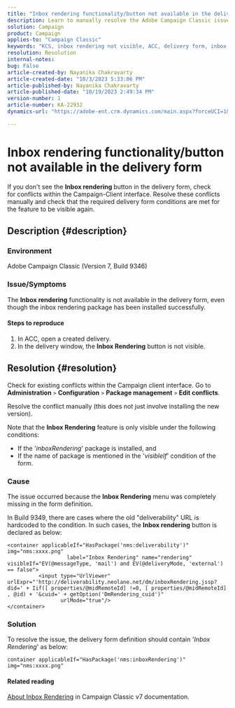 ```yaml
---
title: "Inbox rendering functionality/button not available in the delivery form"
description: Learn to manually resolve the Adobe Campaign Classic issue where the Inbox Rendering button is not visible in the delivery form. Check for conflicts.
solution: Campaign
product: Campaign
applies-to: "Campaign Classic"
keywords: "KCS, inbox rendering not visible, ACC, delivery form, inbox rendering"
resolution: Resolution
internal-notes: 
bug: False
article-created-by: Nayanika Chakravarty
article-created-date: "10/3/2023 5:33:06 PM"
article-published-by: Nayanika Chakravarty
article-published-date: "10/19/2023 2:49:34 PM"
version-number: 1
article-number: KA-22932
dynamics-url: "https://adobe-ent.crm.dynamics.com/main.aspx?forceUCI=1&pagetype=entityrecord&etn=knowledgearticle&id=3b69b0e4-1262-ee11-be6e-6045bd006b3d"

---
```

# Inbox rendering functionality/button not available in the delivery form


If you don't see the <b>Inbox rendering </b>button in the delivery form, check for conflicts within the Campaign-Client interface. Resolve these conflicts manually and check that the required delivery form conditions are met for the feature to be visible again.

## Description {#description}


### Environment

Adobe Campaign Classic (Version 7, Build 9346)

### Issue/Symptoms

The <b>Inbox rendering</b> functionality is not available in the delivery form, even though the inbox rendering package has been installed successfully.

#### Steps to reproduce

1. In ACC, open a created delivery.
2. In the delivery window, the <b>Inbox Rendering</b> button is not visible.



## Resolution {#resolution}


Check for existing conflicts within the Campaign client interface. Go to <b>Administration</b> `>`  <b>Configuration</b> `>`  <b>Package management</b> `>`  <b>Edit conflicts</b>.

Resolve the conflict manually (this does not just involve installing the new version).

Note that the <b>Inbox Rendering</b> feature is only visible under the following conditions:

- If the '*inboxRendering*' package is installed, and
- If the name of package is mentioned in the '*visibleIf*' condition of the form.


### Cause

The issue occurred because the <b>Inbox Rendering</b> menu was completely missing in the form definition.

In Build 9349, there are cases where the old "deliverability" URL is hardcoded to the condition. In such cases, the <b>Inbox rendering</b> button is declared as below:


```
<container applicableIf="HasPackage('nms:deliverability')" img="nms:xxxx.png"
                   label="Inbox Rendering" name="rendering" visibleIf="EV(@messageType, 'mail') and EV(@deliveryMode, 'external') == false">
          <input type="UrlViewer" urlExpr="'http://deliverability.neolane.net/dm/inboxRendering.jssp?did=' + Iif([ properties/@midRemoteId] !=0, [ properties/@midRemoteId] , @id) + '&cuid=' + getOption('DmRendering_cuid')"
                 urlMode="true"/>
</container>
```


### Solution

To resolve the issue, the delivery form definition should contain '*Inbox Rendering*' as below:


```
container applicableIf="HasPackage('nms:inboxRendering')" img="nms:xxxx.png"
```


#### <b>Related reading</b> 

[About Inbox Rendering](https://experienceleague.adobe.com/docs/campaign-classic/using/sending-messages/deliverability-management/inbox-rendering.html?lang=en#about-inbox-rendering) in Campaign Classic v7 documentation.
